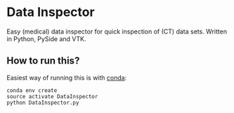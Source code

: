 # Data Inspector

Easy (medical) data inspector for quick inspection of (CT) data sets. Written in Python, PySide and VTK.

## How to run this?

Easiest way of running this is with [conda](https://conda.io/miniconda.html):

    conda env create
    source activate DataInspector
    python DataInspector.py

